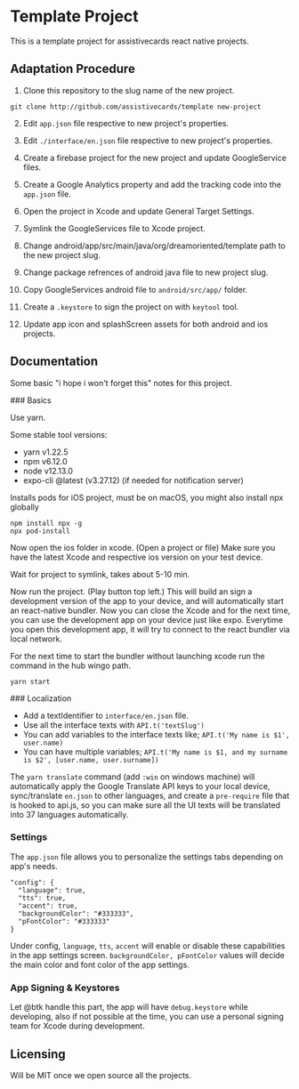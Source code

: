 # Template Project

This is a template project for assistivecards react native projects.

## Adaptation Procedure

1) Clone this repository to the slug name of the new project.

`git clone http://github.com/assistivecards/template new-project`

2) Edit `app.json` file respective to new project's properties.

3) Edit `./interface/en.json` file respective to new project's properties.

4) Create a firebase project for the new project and update GoogleService files.

5) Create a Google Analytics property and add the tracking code into the `app.json` file.

6) Open the project in Xcode and update General Target Settings.

7) Symlink the GoogleServices file to Xcode project.

9) Change android/app/src/main/java/org/dreamoriented/template path to the new project slug.

10) Change package refrences of android java file to new project slug.

11) Copy GoogleServices android file to `android/src/app/` folder.

12) Create a `.keystore` to sign the project on with `keytool` tool.

13) Update app icon and splashScreen assets for both android and ios projects.

## Documentation

Some basic "i hope i won't forget this" notes for this project.

### Basics

Use yarn.

Some stable tool versions:
- yarn v1.22.5
- npm v6.12.0
- node v12.13.0
- expo-cli @latest (v3.27.12) (if needed for notification server)

Installs pods for iOS project, must be on macOS, you might also install npx globally

```
npm install npx -g
npx pod-install
```

Now open the ios folder in xcode. (Open a project or file) Make sure you have the latest Xcode and respective ios version on your test device.

Wait for project to symlink, takes about 5-10 min.

Now run the project. (Play button top left.) This will build an sign a development version of the app to your device, and will automatically start an react-native bundler. Now you can close the Xcode and for the next time, you can use the development app on your device just like expo. Everytime you open this development app, it will try to connect to the react bundler via local network.

For the next time to start the bundler without launching xcode run the command in the hub wingo path.

`yarn start`

### Localization

- Add a textIdentifier to `interface/en.json` file.
- Use all the interface texts with `API.t('textSlug')`
- You can add variables to the interface texts like; `API.t('My name is $1', user.name)`
- You can have multiple variables; `API.t('My name is $1, and my surname is $2', [user.name, user.surname])`

The `yarn translate` command (add `:win` on windows machine) will automatically apply the Google Translate API keys to your local device, sync/translate `en.json` to other languages, and create a `pre-require` file that is hooked to api.js, so you can make sure all the UI texts will be translated into 37 languages automatically.

### Settings

The `app.json` file allows you to personalize the settings tabs depending on app's needs.

```JS
"config": {
  "language": true,
  "tts": true,
  "accent": true,
  "backgroundColor": "#333333",
  "pFontColor": "#333333"
}
```

Under config, `language`, `tts`, `accent` will enable or disable these capabilities in the app settings screen. `backgroundColor, pFontColor` values will decide the main color and font color of the app settings.

### App Signing & Keystores

Let @btk handle this part, the app will have `debug.keystore` while developing, also if not possible at the time, you can use a personal signing team for Xcode during development.

## Licensing

Will be MIT once we open source all the projects.
